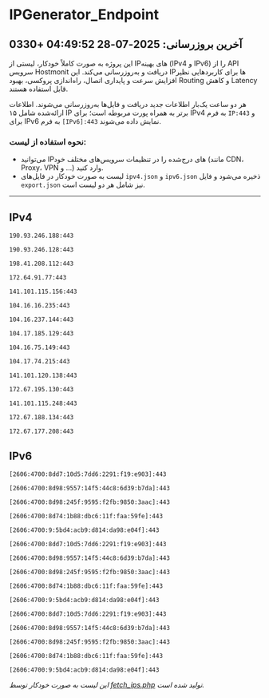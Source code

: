 # IPGenerator_Endpoint

## آخرین بروزرسانی: 2025-07-28 04:49:52 +0330

این پروژه به صورت کاملاً خودکار، لیستی از IPهای بهینه (IPv4 و IPv6) را از API سرویس Hostmonit دریافت و به‌روزرسانی می‌کند. این IPها برای کاربردهایی نظیر افزایش سرعت و پایداری اتصال، راه‌اندازی پروکسی، بهبود Routing و کاهش Latency قابل استفاده هستند.

هر دو ساعت یک‌بار اطلاعات جدید دریافت و فایل‌ها به‌روزرسانی می‌شوند. اطلاعات ارائه‌شده شامل ۱۵ IP برتر به همراه پورت مربوطه است؛ برای IPv4 به فرم `IP:443` و برای IPv6 به فرم `[IPv6]:443` نمایش داده می‌شوند.

### نحوه استفاده از لیست:
- می‌توانید IPهای درج‌شده را در تنظیمات سرویس‌های مختلف خود (مانند CDN، Proxy، VPN و ...) وارد کنید.
- لیست به صورت خودکار در فایل‌های `ipv4.json` و `ipv6.json` ذخیره می‌شود و فایل `export.json` نیز شامل هر دو لیست است.

---

## IPv4
```
190.93.246.188:443
```
```
190.93.246.128:443
```
```
198.41.208.112:443
```
```
172.64.91.77:443
```
```
141.101.115.156:443
```
```
104.16.16.235:443
```
```
104.16.237.144:443
```
```
104.17.185.129:443
```
```
104.16.75.149:443
```
```
104.17.74.215:443
```
```
141.101.120.138:443
```
```
172.67.195.130:443
```
```
141.101.115.248:443
```
```
172.67.188.134:443
```
```
172.67.177.208:443
```

## IPv6
```
[2606:4700:8dd7:10d5:7dd6:2291:f19:e903]:443
```
```
[2606:4700:8d98:9557:14f5:44c8:6d39:b7da]:443
```
```
[2606:4700:8d98:245f:9595:f2fb:9850:3aac]:443
```
```
[2606:4700:8d74:1b88:dbc6:11f:faa:59fe]:443
```
```
[2606:4700:9:5bd4:acb9:d814:da98:e04f]:443
```
```
[2606:4700:8dd7:10d5:7dd6:2291:f19:e903]:443
```
```
[2606:4700:8d98:9557:14f5:44c8:6d39:b7da]:443
```
```
[2606:4700:8d98:245f:9595:f2fb:9850:3aac]:443
```
```
[2606:4700:8d74:1b88:dbc6:11f:faa:59fe]:443
```
```
[2606:4700:9:5bd4:acb9:d814:da98:e04f]:443
```
```
[2606:4700:8dd7:10d5:7dd6:2291:f19:e903]:443
```
```
[2606:4700:8d98:9557:14f5:44c8:6d39:b7da]:443
```
```
[2606:4700:8d98:245f:9595:f2fb:9850:3aac]:443
```
```
[2606:4700:8d74:1b88:dbc6:11f:faa:59fe]:443
```
```
[2606:4700:9:5bd4:acb9:d814:da98:e04f]:443
```

*این لیست به صورت خودکار توسط [fetch_ips.php](scripts/fetch_ips.php) تولید شده است.*
